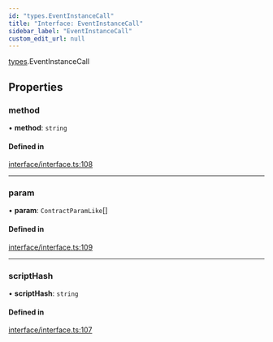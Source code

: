 ```yaml
---
id: "types.EventInstanceCall"
title: "Interface: EventInstanceCall"
sidebar_label: "EventInstanceCall"
custom_edit_url: null
---
```


[types](../namespaces/types.md).EventInstanceCall

## Properties

### method

• **method**: `string`

#### Defined in

[interface/interface.ts:108](https://github.com/CityOfZion/isengard/blob/4359a42/sdk/src/interface/interface.ts#L108)

___

### param

• **param**: `ContractParamLike`[]

#### Defined in

[interface/interface.ts:109](https://github.com/CityOfZion/isengard/blob/4359a42/sdk/src/interface/interface.ts#L109)

___

### scriptHash

• **scriptHash**: `string`

#### Defined in

[interface/interface.ts:107](https://github.com/CityOfZion/isengard/blob/4359a42/sdk/src/interface/interface.ts#L107)
